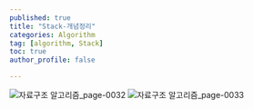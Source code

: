 ```yaml
---
published: true
title: "Stack-개념정리" 
categories: Algorithm 
tag: [algorithm, Stack] 
toc: true
author_profile: false 

---
```


![자료구조 알고리즘_page-0032](https://github.com/Vida0822/Algorithm/assets/132312673/784425ae-0c62-4930-86f4-71407b6212c0)
![자료구조 알고리즘_page-0033](https://github.com/Vida0822/Algorithm/assets/132312673/585d8f1a-9d0f-4fff-b600-54ac7367c608)
